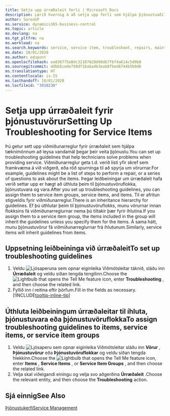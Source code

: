 ```yaml
---
title: Setja upp úrræðaleit ferli | Microsoft Docs
description: Lærið hvernig á að setja upp ferli sem hjálpa þjónustuaðilum að koma auga á og leysa úr vandamálum með þjónustuvörum.
author: SorenGP
ms.service: dynamics365-business-central
ms.topic: article
ms.devlang: na
ms.tgt_pltfrm: na
ms.workload: na
ms.search.keywords: service, service item, troubleshoot, repairs, maintenance
ms.date: 10/01/2020
ms.author: edupont
ms.openlocfilehash: ea836775e8dc32107620d90d67fbf4a614c5d9b8
ms.sourcegitcommit: ddbb5cede750df1baba4b3eab8fbed6744b5b9d6
ms.translationtype: HT
ms.contentlocale: is-IS
ms.lasthandoff: 10/01/2020
ms.locfileid: "3910230"
---
```

# <a name="setting-up-troubleshooting-for-service-items"></a><span data-ttu-id="02640-103">Setja upp úrræðaleit fyrir þjónustuvörur</span><span class="sxs-lookup"><span data-stu-id="02640-103">Setting Up Troubleshooting for Service Items</span></span>
<span data-ttu-id="02640-104">Þú getur sett upp viðmiðunarreglur fyrir úrræðaleit sem hjálpa tæknimönnum að leysa vandamál þegar þeir veita þjónustu.</span><span class="sxs-lookup"><span data-stu-id="02640-104">You can set up troubleshooting guidelines that help technicians solve problems when providing service.</span></span> <span data-ttu-id="02640-105">Viðmiðunarreglur geta t.d. verið listi yfir skref sem framkvæma á við viðgerð, eða röð spurninga til að spyrja um vörurnar.</span><span class="sxs-lookup"><span data-stu-id="02640-105">For example, guidelines might be a list of steps to perform a repair, or a series of questions to ask about the items.</span></span> <span data-ttu-id="02640-106">Þegar leiðbeiningar um úrræðaleit hafa verið settar upp er hægt að úthluta þeim til þjónustuvöruflokka, þjónustuvara og vara.</span><span class="sxs-lookup"><span data-stu-id="02640-106">After you set up troubleshooting guidelines, you can assign them to service item groups, service items, and items.</span></span> <span data-ttu-id="02640-107">Til er afritun stigveldis fyrir viðmiðunarreglur.</span><span class="sxs-lookup"><span data-stu-id="02640-107">There is an inheritance hierarchy for guidelines.</span></span> <span data-ttu-id="02640-108">Ef þú úthlutar þeim til þjónustuvöruflokks, munu vörurnar innan flokksins fá viðmiðunarreglurnar nema þú tiltakir þær fyrir íhlutina.</span><span class="sxs-lookup"><span data-stu-id="02640-108">If you assign them to a service item group, the items included in the group will inherit the guidelines unless you specify them for the items.</span></span> <span data-ttu-id="02640-109">Á sama hátt, munu þjónustuvörur fá viðmiðunarreglurnar frá íhlutunum.</span><span class="sxs-lookup"><span data-stu-id="02640-109">Similarly, service items will inherit guidelines from items.</span></span>  

## <a name="to-set-up-troubleshooting-guidelines"></a><span data-ttu-id="02640-110">Uppsetning leiðbeininga við úrræðaleit</span><span class="sxs-lookup"><span data-stu-id="02640-110">To set up troubleshooting guidelines</span></span>
1. <span data-ttu-id="02640-111">Veldu ![Ljósaperuna sem opnar eiginleika Viðmótsleitar](media/ui-search/search_small.png "Segðu mér hvað þú vilt gera") táknið, sláðu inn **Úrræðaleit** og veldu síðan tengda tengilinn.</span><span class="sxs-lookup"><span data-stu-id="02640-111">Choose the ![Lightbulb that opens the Tell Me feature](media/ui-search/search_small.png "Tell me what you want to do") icon, enter **Troubleshooting** , and then choose the related link.</span></span>  
2. <span data-ttu-id="02640-112">Fyllið inn í reitina eftir þörfum.</span><span class="sxs-lookup"><span data-stu-id="02640-112">Fill in the fields as necessary.</span></span> [!INCLUDE[tooltip-inline-tip](includes/tooltip-inline-tip_md.md)]  

## <a name="to-assign-troubleshooting-guidelines-to-items-service-items-or-service-item-groups"></a><span data-ttu-id="02640-113">Úthluta leiðbeiningum úrræðaleitar til íhluta, þjónustuvara eða þjónustuvöruflokka</span><span class="sxs-lookup"><span data-stu-id="02640-113">To assign troubleshooting guidelines to items, service items, or service item groups</span></span>
1. <span data-ttu-id="02640-114">Veldu ![Ljósaperu sem opnar eiginleika Viðmótsleitar](media/ui-search/search_small.png "Segðu mér hvað þú vilt gera") sláðu inn **Vörur** , **Þjónustuvörur** eða **Þjónustuvöruflokkar** og veldu síðan tengda hlekkinn.</span><span class="sxs-lookup"><span data-stu-id="02640-114">Choose the ![Lightbulb that opens the Tell Me feature](media/ui-search/search_small.png "Tell me what you want to do") icon, enter **Items** , **Service Items** , or **Service Item Groups** , and then choose the related link.</span></span>  
2. <span data-ttu-id="02640-115">Velja skal viðeigandi einingu og velja svo aðgerðina **Úrræðaleit** .</span><span class="sxs-lookup"><span data-stu-id="02640-115">Choose the relevant entity, and then choose the **Troubleshooting** action.</span></span>  

## <a name="see-also"></a><span data-ttu-id="02640-116">Sjá einnig</span><span class="sxs-lookup"><span data-stu-id="02640-116">See Also</span></span>
[<span data-ttu-id="02640-117">Þjónustukerfi</span><span class="sxs-lookup"><span data-stu-id="02640-117">Service Management</span></span>](service-service.md)